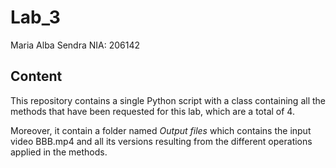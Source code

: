 # Lab_3
Maria Alba Sendra
NIA: 206142

## Content
This repository contains a single Python script with a class containing all the methods that have been requested for this lab, which are a total of 4. 

Moreover, it contain a folder named _Output files_ which contains the input video BBB.mp4 and all its versions resulting from the different operations applied in the methods.
